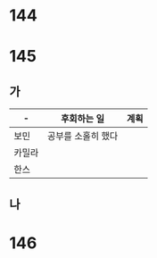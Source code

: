 # 144
# 145
## 가
| -   | 후회하는 일     | 계획  |
| --- | ---------- | --- |
| 보민  | 공부를 소홀히 했다 |     |
| 카밀라 |            |     |
| 한스  |            |     |
## 나
# 146